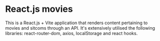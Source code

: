 # React.js movies

This is a React.js + Vite application that renders content pertaining to movies and sitcoms through an API.
It's extensively utilised the following libraries: react-router-dom, axios, localStorage and react hooks.

